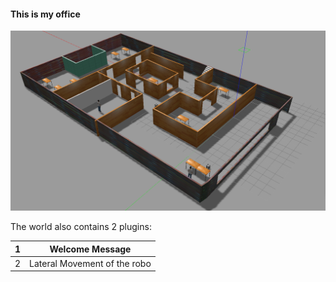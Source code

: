 #### This is my office 

![](MyOffice.png)

The world also contains 2 plugins:

| 1 | Welcome Message              |
|---|------------------------------|
| 2 | Lateral Movement of the robo |
